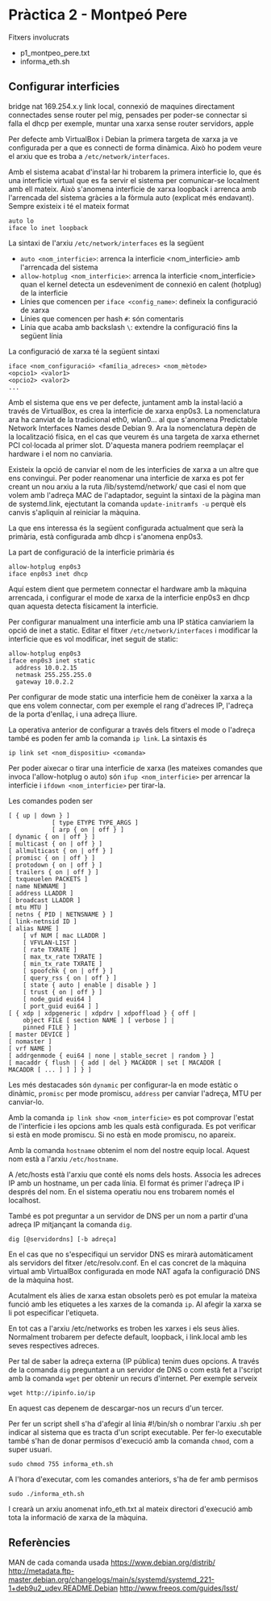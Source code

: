 # Pràctica 2 - Montpeó Pere

Fitxers involucrats

- p1_montpeo_pere.txt
- informa_eth.sh

## Configurar interficies

bridge 
nat
169.254.x.y link local, connexió de maquines directament connectades sense router pel mig, pensades per poder-se connectar si falla el dhcp per exemple, muntar una xarxa sense router servidors, apple

Per defecte amb VirtualBox i Debian la primera targeta de xarxa ja ve configurada per a que es connecti de forma dinàmica. Això ho podem veure el arxiu que es troba a `/etc/network/interfaces`.

Amb el sistema acabat d'instal·lar hi trobarem la primera interficie lo, que és una interficie virtual que es fa servir el sistema per comunicar-se localment amb ell mateix. Això s'anomena interficie de xarxa loopback i arrenca amb l'arrencada del sistema gràcies a la fòrmula auto (explicat més endavant). Sempre existeix i té el mateix format

```;
auto lo
iface lo inet loopback
```

La sintaxi de l'arxiu `/etc/network/interfaces` es la següent

- `auto <nom_interficie>`: arrenca la interficie <nom_interficie> amb l'arrencada del sistema
- `allow-hotplug <nom_interficie>`: arrenca la interficie <nom_interficie> quan el kernel detecta un esdeveniment de connexió en calent (hotplug) de la interficie
- Línies que comencen per `iface <config_name>`: defineix la configuració de xarxa
- Línies que comencen per hash `#`: són comentaris
- Línia que acaba amb backslash `\`: extendre la configuració fins la següent línia

La configuració de xarxa té la següent sintaxi

```;
iface <nom_configuració> <família_adreces> <nom_mètode>
<opcio1> <valor1>
<opcio2> <valor2>
...
```

Amb el sistema que ens ve per defecte, juntament amb la instal·lació a través de VirtualBox, es crea la interficie de xarxa enp0s3. La nomenclatura ara ha canviat de la tradicional eth0, wlan0... al que s'anomena Predictable Network Interfaces Names desde Debian 9. Ara la nomenclatura depèn de la localització física, en el cas que veurem és una targeta de xarxa ethernet PCI col·locada al primer slot. D'aquesta manera podriem reemplaçar el hardware i el nom no canviaria.

Existeix la opció de canviar el nom de les interficies de xarxa a un altre que ens convingui. Per poder reanomenar una interficie de xarxa es pot fer creant un nou arxiu a la ruta /lib/systemd/network/ que casi el nom que volem amb l'adreça MAC de l'adaptador, seguint la sintaxi de la pàgina man de systemd.link, ejectutant la comanda `update-initramfs -u` perquè els canvis s'apliquin al reiniciar la màquina.

La que ens interessa és la següent configurada actualment que serà la primària, està configurada amb dhcp i s'anomena enp0s3.

La part de configuració de la interficie primària és

```;
allow-hotplug enp0s3
iface enp0s3 inet dhcp
```

Aquí estem dient que permetem connectar el hardware amb la màquina arrencada, i configurar el mode de xarxa de la interficie enp0s3 en dhcp quan aquesta detecta físicament la interficie.

Per configurar manualment una interficie amb una IP stàtica canviariem la opció de inet a static. Editar el fitxer `/etc/network/interfaces` i modificar la interficie que es vol modificar, inet seguit de static:

```;
allow-hotplug enp0s3
iface enp0s3 inet static
  address 10.0.2.15
  netmask 255.255.255.0
  gateway 10.0.2.2
```

Per configurar de mode static una interficie hem de conèixer la xarxa a la que ens volem connectar, com per exemple el rang d'adreces IP, l'adreça de la porta d'enllaç, i una adreça lliure. 

La operativa anterior de configurar a través dels fitxers el mode o l'adreça també es poden fer amb la comanda `ip link`. La sintaxis és

```;
ip link set <nom_dispositiu> <comanda>
```

Per poder aixecar o tirar una interficie de xarxa (les mateixes comandes que invoca l'allow-hotplug o auto) són `ifup <nom_interficie>` per arrencar la interficie i `ifdown <nom_interficie>` per tirar-la.

Les comandes poden ser

```;
[ { up | down } ]
			[ type ETYPE TYPE_ARGS ]
			[ arp { on | off } ]
[ dynamic { on | off } ]
[ multicast { on | off } ]
[ allmulticast { on | off } ]
[ promisc { on | off } ]
[ protodown { on | off } ]
[ trailers { on | off } ]
[ txqueuelen PACKETS ]
[ name NEWNAME ]
[ address LLADDR ]
[ broadcast LLADDR ]
[ mtu MTU ]
[ netns { PID | NETNSNAME } ]
[ link-netnsid ID ]
[ alias NAME ]
	[ vf NUM [ mac LLADDR ]
	[ VFVLAN-LIST ]
	[ rate TXRATE ]
	[ max_tx_rate TXRATE ]
	[ min_tx_rate TXRATE ]
	[ spoofchk { on | off } ]
	[ query_rss { on | off } ]
	[ state { auto | enable | disable } ]
	[ trust { on | off } ]
	[ node_guid eui64 ]
	[ port_guid eui64 ] ]
[ { xdp | xdpgeneric | xdpdrv | xdpoffload } { off |
	object FILE [ section NAME ] [ verbose ] |
	pinned FILE } ]
[ master DEVICE ]
[ nomaster ]
[ vrf NAME ]
[ addrgenmode { eui64 | none | stable_secret | random } ]
[ macaddr { flush | { add | del } MACADDR | set [ MACADDR [
MACADDR [ ... ] ] ] } ]
```

Les més destacades són `dynamic` per configurar-la en mode estàtic o dinàmic, `promisc` per mode promiscu, `address` per canviar l'adreça, MTU per canviar-lo.

Amb la comanda `ip link show <nom_interficie>` es pot comprovar l'estat de l'interficie i les opcions amb les quals està configurada. Es pot verificar si està en mode promiscu. Si no està en mode promiscu, no apareix.

Amb la comanda `hostname` obtenim el nom del nostre equip local. Aquest nom està a l'arxiu `/etc/hostname`.

A /etc/hosts està l'arxiu que conté els noms dels hosts. Associa les adreces IP amb un hostname, un per cada línia. El format és primer l'adreça IP i després del nom. En el sistema operatiu nou ens trobarem només el localhost.

També es pot preguntar a un servidor de DNS per un nom a partir d'una adreça IP mitjançant la comanda `dig`. 

```;
dig [@servidordns] [-b adreça]
```

En el cas que no s'especifiqui un servidor DNS es mirarà automàticament als servidors del fitxer /etc/resolv.conf. En el cas concret de la màquina virtual amb VirtualBox configurada en mode NAT agafa la configuració DNS de la màquina host.

Acutalment els àlies de xarxa estan obsolets però es pot emular la mateixa funció amb les etiquetes a les xarxes de la comanda `ip`. Al afegir la xarxa se li pot especificar l'etiqueta.

En tot cas a l'arxiu /etc/networks es troben les xarxes i els seus àlies. Normalment trobarem per defecte default, loopback, i link.local amb les seves respectives adreces.

Per tal de saber la adreça externa (IP pública) tenim dues opcions. A través de la comanda `dig` preguntant a un servidor de DNS o com està fet a l'script amb la comanda `wget` per obtenir un recurs d'internet. Per exemple serveix

```;
wget http://ipinfo.io/ip
```

En aquest cas depenem de descargar-nos un recurs d'un tercer.

Per fer un script shell s'ha d'afegir al línia #!/bin/sh o nombrar l'arxiu .sh per indicar al sistema que es tracta d'un script executable. Per fer-lo executable també s'han de donar permisos d'execució amb la comanda `chmod`, com a super usuari.

```;
sudo chmod 755 informa_eth.sh
```

A l'hora d'executar, com les comandes anteriors, s'ha de fer amb permisos

```;
sudo ./informa_eth.sh
```

I crearà un arxiu anomenat info_eth.txt al mateix directori d'execució amb tota la informació de xarxa de la màquina.

## Referències
MAN de cada comanda usada
https://www.debian.org/distrib/
http://metadata.ftp-master.debian.org/changelogs/main/s/systemd/systemd_221-1+deb9u2_udev.README.Debian
http://www.freeos.com/guides/lsst/